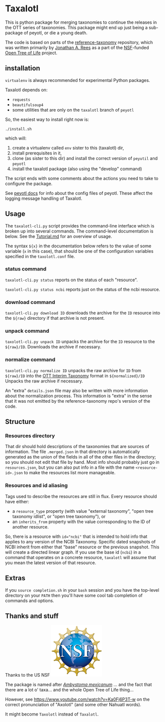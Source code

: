 # Taxalotl
This is python package for merging taxonomies to continue
the releases in the OTT series of taxonomies.
This package might end up just being a sub-package of peyotl,
or die a young death.


The code is based on parts of the
    [reference-taxonomy](https://github.com/OpenTreeOfLife/reference-taxonomy)
    repository, which was written primarily by 
    [Jonathan A. Rees](https://github.com/jar398) as 
    a part of the [NSF](https://www.nsf.gov/)-funded 
    [Open Tree of Life](https://tree.opentreeoflife.org)
    project.

## installation
`virtualenv` is always recommended for experimental
    Python packages.

Taxalotl depends on:
  * `requests`
  * `beautifulsoup4`
  * some utilities that are only on the `taxalotl` branch of `peyotl`

So, the easiest way to install right now is:

    ./install.sh

which will:
   1. create a virtualenv called `env` sister to this (taxalotl) dir,
   2. install prerequisites in it,
   3. clone (as sister to this dir) and install the correct version of `peyutil` and `peyotl` 
   4. install the taxalotl package (also using the "develop" 
   command)

The script ends with some comments about the actions you need
to take to configure the package.

See [peyotl docs](http://opentreeoflife.github.io/peyotl/) for
info about the config files of peyotl.
These affect the logging message handling of Taxalotl.


## Usage
The `taxalotl-cli.py` script provides the command-line interface which
is broken up into several commands.
The command-level documentation is below.
See the [Tutorial.md](./Tutorial.md) for an overview of usage.

The syntax `${x}` in the documentation below refers to
the value of some variable (`x` in this case),
that should be one of the configuration variables specified in
the `taxolotl.conf` file.
    

### status command
`taxalotl-cli.py status` reports on the status of each "resource".

`taxolotl-cli.py status ncbi` reports just on the status of the
    ncbi resource.

### download command
`taxolotl-cli.py download ID` downloads the archive for
    the `ID` resource into the `${raw}` directory if that
    archive is not present.

### unpack command
`taxolotl-cli.py unpack ID` unpacks the archive for
    the `ID` resource to the `${raw}/ID`.
Downloads the archive if necessary.

### normalize command
`taxolotl-cli.py normalize ID` unpacks the raw archive
for `ID` from `${raw}/ID` into the 
[OTT Interim Taxonomy](https://github.com/OpenTreeOfLife/reference-taxonomy/wiki/Interim-taxonomy-file-format)
format in `${normalized}/ID`
Unpacks the raw archive if necessary.

An "extra" `details.json` file may also be written with 
more information about the normalization process.
This information is "extra" in the sense that it was not
emitted by the reference-taxonomy repo's version of the code.


## Structure
### Resources directory
That dir should hold descriptions of the taxonomies that
    are sources of information.
The file `.merged.json` in that directory is automatically
    generated as the union of the fields in all of the
    other files in the directory;
so you should not edit that file by hand.
Most info should probably just go in `resources.json`, but
    you can also put info in a file with the name
    `<resource-id>.json` to make the resources list more
    manageable.

### Resources and id aliasing
Tags used to describe the resources are still in flux.
Every resource should have either:
  * a `resource_type` 
    property (with value "external taxonomy",
    "open tree taxonomy idlist", or "open tree taxonomy"), or
  * an `inherits_from` property with the value
    corresponding to the ID of another resource.

So, there is a resource with `id="ncbi"` that is intended
    to hold info that applies to any version of the NCBI
    Taxonomy.
Specific dated snapshots of NCBI inherit from either that
    "base" resource or the previous snapshot.
This will create a directed linear graph. 
If you use the base id (`ncbi`) in a command that operates
    on a concrete resource, `taxalotl` will assume that you
    mean the latest version of that resource.

## Extras
If you `source completion.sh` in your `bash` session and you have
    the top-level directory on your `PATH` then you'll have some
    cool tab completion of commands and options.

## Thanks and stuff
Thanks to the US NSF
<a href="https://www.nsf.gov/"><img src="./doc/nsf1.jpg" alt="NSF logo" /></a>

The package is named after [_Ambystoma mexicanum_](https://en.wikipedia.org/wiki/Axolotl) ...
and the fact that there are a lot o' taxa...
and the whole Open Tree of Life thing...

However, see https://www.youtube.com/watch?v=Ka0Fj6P3T-w on the correct pronunciation
  of "Axolotl" (and some other Nahuatl words).

It might become `Taxolotl` instead of `Taxalotl`.

